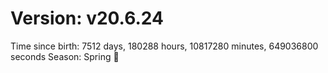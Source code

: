 # Version: v20.6.24
Time since birth: 7512 days, 180288 hours, 10817280 minutes, 649036800 seconds
Season: Spring 🌸
